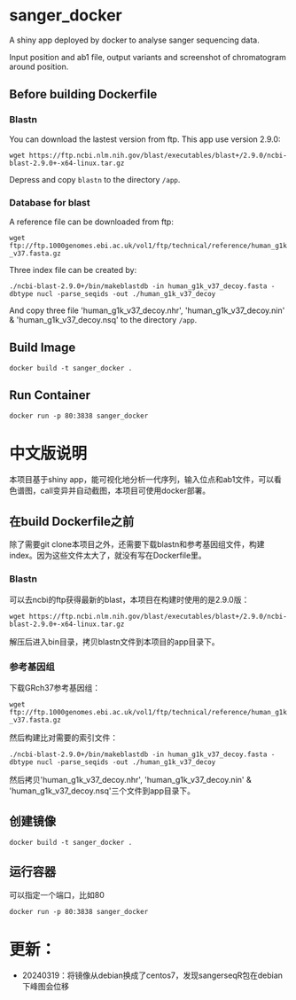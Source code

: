 # sanger_docker

A shiny app deployed by docker to analyse sanger sequencing data. 

Input position and ab1 file, output variants and screenshot of chromatogram around position.

## Before building Dockerfile

### Blastn

You can download the lastest version from ftp. This app use version 2.9.0:

`wget https://ftp.ncbi.nlm.nih.gov/blast/executables/blast+/2.9.0/ncbi-blast-2.9.0+-x64-linux.tar.gz`

Depress and copy `blastn` to the directory `/app`.

### Database for blast

A reference file can be downloaded from ftp:

`wget ftp://ftp.1000genomes.ebi.ac.uk/vol1/ftp/technical/reference/human_g1k_v37.fasta.gz`

Three index file  can be created by:

`./ncbi-blast-2.9.0+/bin/makeblastdb -in human_g1k_v37_decoy.fasta -dbtype nucl -parse_seqids -out ./human_g1k_v37_decoy`

And copy three file 'human_g1k_v37_decoy.nhr', 'human_g1k_v37_decoy.nin' & 'human_g1k_v37_decoy.nsq' to the directory `/app`.

## Build Image

`docker build -t sanger_docker .`

## Run Container

`docker run -p 80:3838 sanger_docker`

# 中文版说明

本项目基于shiny app，能可视化地分析一代序列，输入位点和ab1文件，可以看色谱图，call变异并自动截图，本项目可使用docker部署。

## 在build Dockerfile之前

除了需要git clone本项目之外，还需要下载blastn和参考基因组文件，构建index。因为这些文件太大了，就没有写在Dockerfile里。

### Blastn

可以去ncbi的ftp获得最新的blast，本项目在构建时使用的是2.9.0版：

`wget https://ftp.ncbi.nlm.nih.gov/blast/executables/blast+/2.9.0/ncbi-blast-2.9.0+-x64-linux.tar.gz`

解压后进入bin目录，拷贝blastn文件到本项目的app目录下。

### 参考基因组

下载GRch37参考基因组：

`wget ftp://ftp.1000genomes.ebi.ac.uk/vol1/ftp/technical/reference/human_g1k_v37.fasta.gz`

然后构建比对需要的索引文件：

`./ncbi-blast-2.9.0+/bin/makeblastdb -in human_g1k_v37_decoy.fasta -dbtype nucl -parse_seqids -out ./human_g1k_v37_decoy`

然后拷贝'human_g1k_v37_decoy.nhr', 'human_g1k_v37_decoy.nin' & 'human_g1k_v37_decoy.nsq'三个文件到app目录下。

## 创建镜像

`docker build -t sanger_docker .`

## 运行容器

可以指定一个端口，比如80

`docker run -p 80:3838 sanger_docker`


# 更新：

* 20240319：将镜像从debian换成了centos7，发现sangerseqR包在debian下峰图会位移
